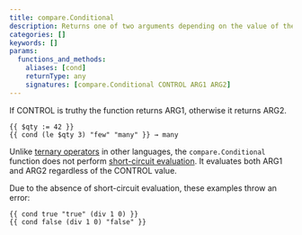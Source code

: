 ```yaml
---
title: compare.Conditional
description: Returns one of two arguments depending on the value of the control argument.
categories: []
keywords: []
params:
  functions_and_methods:
    aliases: [cond]
    returnType: any
    signatures: [compare.Conditional CONTROL ARG1 ARG2]
---
```


If CONTROL is truthy the function returns ARG1, otherwise it returns ARG2.

```go-html-template
{{ $qty := 42 }}
{{ cond (le $qty 3) "few" "many" }} → many
```

Unlike [ternary operators][] in other languages, the `compare.Conditional` function does not perform [short-circuit evaluation][]. It evaluates both ARG1 and ARG2 regardless of the CONTROL value.

[short-circuit evaluation]: https://en.wikipedia.org/wiki/Short-circuit_evaluation
[ternary operators]: https://en.wikipedia.org/wiki/Ternary_conditional_operator

Due to the absence of short-circuit evaluation, these examples throw an error:

```go-html-template
{{ cond true "true" (div 1 0) }}
{{ cond false (div 1 0) "false" }}
```

